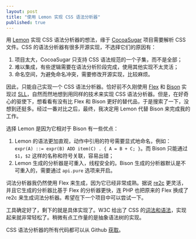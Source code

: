 ```yaml
---
layout: post
title: "使用 Lemon 实现 CSS 语法分析器"
published: true
---
```


用 [Lemon](http://www.hwaci.com/sw/lemon/) 实现 CSS 语法分析器的想法，缘于 [CocoaSugar](https://github.com/tang3w/CocoaSugar) 项目需要解析 CSS 文件。CSS 的语法分析器有很多开源实现，不选择它们的原因有：

1. 项目太大，CocoaSugar 只支持 CSS 语法规范的一个子集，而不是全部；
2. 难以集成，有些逻辑需要在语法分析阶段完成，使用其他实现不太灵活；
3. 命名空间，为避免命名冲突，需要修改开源实现，比较麻烦。

因此，只能自己实现一个 CSS 语法分析器。恰好前不久刚使用 [Flex](http://flex.sourceforge.net/) 和 [Bison](http://www.gnu.org/software/bison/) 实现过 [SLL](https://github.com/tang3w/CocoaSugar#constraint-value-expression)，自然而然地想到用同样的技术来实现 CSS 语法分析器。但是，在好奇心的驱使下，想看看有没有比 Flex 和 Bison 更好的替代品，于是搜索了一下，没想到还挺多。经过一番对比之后，最终，我决定用 Lemon 代替 Bison 来完成我的工作。

选择 Lemon 是因为它相对于 Bison 有一些优点：

1. Lemon 的语法更加直观，动作中引用的符号需要显式地命名，例如：<br/>
    `expr(A) ::= expr(B) ADD item(C) . { A = B + C; }`。而 Bison 只能通过 `$1`，`$2` 这样的名称和符号关联，容易出错；
2. Lemon 生成的分析器是可重入，线程安全的。Bison 生成的分析器默认是不可重入的，需要通过 `api.pure` 选项来开启。

词法分析器我仍然使用 Flex 来生成，因为它已经非常成熟。据说 [re2c](http://re2c.org/) 更灵活，并且它生成的分析器比基于 Flex 的分析器更快，连 PHP 也把原来的 Flex 换成了 re2c 来生成词法分析器。希望在下一个项目中可以尝试一下。

工具确定好了，剩下的就是具体实现了。W3C 给出了 CSS 的[词法和语法](http://www.w3.org/TR/CSS21/grammar.html)，实现起来就非常轻松了。稍微有点工作量的是抽象语法树的实现。

CSS 语法分析器的所有代码都可以从 Github [获取](https://github.com/tang3w/COSStyleParser)。
